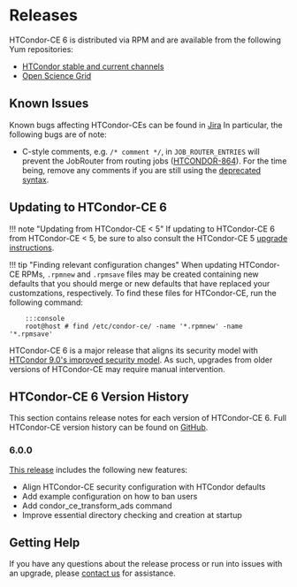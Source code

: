 Releases
========

HTCondor-CE 6 is distributed via RPM and are available from the following Yum repositories:

- [HTCondor stable and current channels](https://research.cs.wisc.edu/htcondor/downloads/)
- [Open Science Grid](https://opensciencegrid.org/docs/common/yum/)


Known Issues
------------

Known bugs affecting HTCondor-CEs can be found in
[Jira](https://opensciencegrid.atlassian.net/issues/?jql=project%20%3D%20HTCONDOR%20AND%20status%20not%20in%20(done%2C%20abandoned)%20and%20component%20%3D%20htcondor-ce%20and%20issuetype%20%3D%20bug)
In particular, the following bugs are of note:

-   C-style comments, e.g. `/* comment */`, in `JOB_ROUTER_ENTRIES` will prevent the JobRouter from routing jobs
    ([HTCONDOR-864](https://opensciencegrid.atlassian.net/browse/HTCONDOR-864)).
    For the time being, remove any comments if you are still using the
    [deprecated syntax](configuration/job-router-overview.md#deprecated-syntax).

Updating to HTCondor-CE 6
-------------------------

!!! note "Updating from HTCondor-CE < 5"
    If updating to HTCondor-CE 6 from HTCondor-CE < 5, be sure to also consult the HTCondor-CE 5
    [upgrade instructions](../v5/releases.md#500).

!!! tip "Finding relevant configuration changes"
    When updating HTCondor-CE RPMs, `.rpmnew` and `.rpmsave` files may be created containing new defaults that you
    should merge or new defaults that have replaced your customzations, respectively.
    To find these files for HTCondor-CE, run the following command:

        :::console
        root@host # find /etc/condor-ce/ -name '*.rpmnew' -name '*.rpmsave'

HTCondor-CE 6 is a major release that aligns its security model with
[HTCondor 9.0's improved security model](https://htcondor.readthedocs.io/en/lts/version-history/upgrading-from-88-to-90-series.html).
As such, upgrades from older versions of HTCondor-CE may require manual intervention.

HTCondor-CE 6 Version History
-----------------------------

This section contains release notes for each version of HTCondor-CE 6.
Full HTCondor-CE version history can be found on [GitHub](https://github.com/htcondor/htcondor-ce/releases).

### 6.0.0 ###

[This release](https://github.com/htcondor/htcondor-ce/releases/tag/v6.0.0) includes the following new features:

-   Align HTCondor-CE security configuration with HTCondor defaults
-   Add example configuration on how to ban users
-   Add condor\_ce\_transform\_ads command
-   Improve essential directory checking and creation at startup

Getting Help
------------

If you have any questions about the release process or run into issues with an upgrade, please
[contact us](../index.md#contact-us) for assistance.
